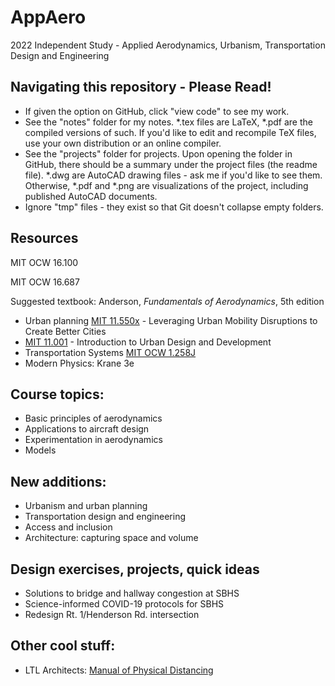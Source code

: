 # AppAero
2022 Independent Study - Applied Aerodynamics, Urbanism, Transportation Design and Engineering  

## Navigating this repository - Please Read!
* If given the option on GitHub, click "view code" to see my work. 
* See the "notes" folder for my notes. *.tex files are LaTeX, *.pdf are the compiled versions of such. If you'd like to edit and recompile TeX files, use your own distribution or an online compiler. 
* See the "projects" folder for projects. Upon opening the folder in GitHub, there should be a summary under the project files (the readme file). *.dwg are AutoCAD drawing files - ask me if you'd like to see them. Otherwise, *.pdf and *.png are visualizations of the project, including published AutoCAD documents. 
* Ignore "tmp" files - they exist so that Git doesn't collapse empty folders. 

## Resources
MIT OCW 16.100

MIT OCW 16.687

Suggested textbook: Anderson, *Fundamentals of Aerodynamics*, 5th edition

* Urban planning
[MIT 11.550x](https://openlearninglibrary.mit.edu/courses/course-v1:MITx+11.550x+1T2021/course/) - Leveraging Urban Mobility Disruptions to Create Better Cities
* [MIT 11.001](https://ocw.mit.edu/courses/urban-studies-and-planning/11-001j-introduction-to-urban-design-and-development-spring-2006/) - Introduction to Urban Design and Development
* Transportation Systems
[MIT OCW 1.258J](https://ocw.mit.edu/courses/civil-and-environmental-engineering/1-258j-public-transportation-systems-spring-2017/index.htm)
* Modern Physics: Krane 3e

## Course topics:
* Basic principles of aerodynamics
* Applications to aircraft design
* Experimentation in aerodynamics
* Models

## New additions:
* Urbanism and urban planning
* Transportation design and engineering
* Access and inclusion
* Architecture: capturing space and volume

## Design exercises, projects, quick ideas
* Solutions to bridge and hallway congestion at SBHS
* Science-informed COVID-19 protocols for SBHS
* Redesign Rt. 1/Henderson Rd. intersection

## Other cool stuff:
* LTL Architects: [Manual of Physical Distancing](https://issuu.com/djlewis72/docs/200622_manualphysicaldistancing_draft)

